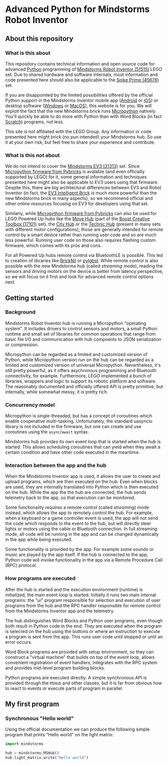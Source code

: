 # Advanced Python for Mindstorms Robot Inventor

## About this repository

### What is this about

This repository contains technical information and open source code for advanced
[Python](http://www.python.org) programming of [Mindstorms Robot Inventor
(51515)](http://www.lego.com/product/51515) LEGO set. Due to shared hardware and software internals,
most information and code presented here should also be applicable to the [Spike Prime
(45678)](http://www.lego.com/product/45678) set.

If you are disappointed by the limited possibilities offered by the official Python support in the
Mindstorms Inventor mobile app
([Android](http://play.google.com/store/apps/details?id=com.lego.retail.mindstorms) or
[iOS](http://apps.apple.com/app/lego-mindstorms-inventor/id1515448947)) or desktop software
([Windows](http://www.microsoft.com/en-us/p/lego-mindstorms-robot-inventor/9mtq0n7w1d6x) or
[MacOS](http://apps.apple.com/app/lego-mindstorms-inventor/id1515448947)), this website is for you.
We will exploit the fact that the new Mindstorms brick runs [Micropython](http://micropython.org)
natively. You'll quickly be able to do more with Python than with Word Blocks (in fact
[Scratch](http://scratch.mit.edu)) programs, not less.

This site is not affiliated with the LEGO Group. Any information or code presented here might brick
(no pun intended) your Mindstorms hub. So use it at your own risk, but feel free to share your
experience and contribute.

### What is this *not* about

We do not intend to cover the [Mindstorms EV3 (31313)](http://www.lego.com/product/31313) set. Since
[Micropython firmware from Pybricks](http://pybricks.github.io/ev3-micropython) is avalable (and
even officially supported by LEGO) for it, some general information and techniques presented here
might also be applicable to EV3 users using that firmware. Despite this, there are big architectural
differences between EV3 and Robot Inventor (in fact, the [EV3 Intelligent
Brick](http://www.lego.com/product/45500) is much more powerful than the new Mindstorms brick in
many aspects), so we recommend official and other online resources focusing on EV3 for developers
using that set.

Similarly, while [Micropython firmware from Pybricks](http://pybricks.com) can also be used for LEGO
Powered Up hubs like the [Move Hub](http://www.lego.com/product/88006) (part of the [Boost Creative
Toolbox (17101)](http://www.lego.com/product/17101) set), the [City
Hub](http://www.lego.com/product/88009) or the [Technic Hub](http://www.lego.com/product/88012)
(present in many sets with different motor configurations),
those are generally intended for remote control by a smart device rather than running user code and
so are much less powerful. Running user code on those also requires flashing custom firmware, which
comes with its pros and cons.

For all Powered Up hubs remote control via BluetoothLE is possible. This led to creation of
libraries like [BrickNil](http://pypi.org/project/bricknil) or
[pylgbst](http://github.com/undera/pylgbst). While remote control is also possible with the new
Mindstorms hub (called *streaming* mode), reading the sensors and driving motors on the device is
better from latency perspective, so we will focus on it first and look for advanced remote control
options next.

## Getting started

### Background

Mindstorms Robot Inventor hub is running a Micropython "operating system". It includes drivers to
control sensors and motors, a small Python runtime and small set of libraries for common operations
that range from basic file I/O and communication with hub compoents to JSON serialization or
compression.

Micropython can be regarded as a limited and customized version of Python, while Micropython version
run on the hub can be regarded as a limited and customized version of universal Micropython.
Nevertheless, it's still pretty powerful, as it offers asychronous programming and Bluetooth
connectivity, for example. Furthermore, LEGO implemented a bunch of libraries, wrappers and logic
to support its robotic platform and software. The reasonably documented and officially offered
API is pretty primitive, but internally, while somewhat messy, it is pretty rich.

### Concurrency model

Micropython is single-threaded, but has a concept of coroutines which enable cooperative
multi-tasking. Unfortunately, the standard uasyncio library is not included in the firmware, but one
can create and use coroutines using the `async`/`await` syntax.

Mindstorms hub provides its own event loop that is started when the hub is started. This allows
scheduling coroutines that can yield when they await a certain condition and have other code
executed in the meantime.

### Interaction between the app and the hub

When the Mindstorms Inventor app is used, it allows the user to create and upload programs, which
are then executed on the hub. Even when blocks are used, they are internally translated into Python
which is then executed on the hub. While the app the the hub are connected, the hub sends telemetry
back to the app, so that execution can be monitored.

Some functionality requires a remote control (called *streaming*) mode instead, which allows the app
to remotely control the hub. For example, when a keyboard or a game controller event is used, the
app will not send the code which responds to the event to the hub, but will directly steer lights or
motors using the cable or Bluetooth connection. In full streaming mode, all code will be running in
the app and can be changed dynamically in the app while being executed.

Some functionality is provided by the app. For example some sounds or music are played by the app
itself. If the hub is connected to the app, Python code will invoke functionality in the app via
a Remote Procedure Call (RPC) protocol.

### How programs are executed

After the hub is started and the execution environment (runtime) is initialized, the main event loop
is started. Initially it runs two main internal programs: the "ui" program responsible for selection
and execution of user programs from the hub and the RPC handler responsible for remote control from
the Mindstorms Inventor app and the telemetry.

The hub distinguishes Word Blocks and Python user programs, even though both result in Python code
in the end. They are executed when the program is selected on the hub using the buttons or where an
instruction to execute a program is sent from the app. This runs user code until stopped or until
an error occurs.

Word Block programs are provided with setup environment, so they can construct a "virtual machine"
that builds on top of the event loop, allows convenient registration of event handlers, integrates
with the RPC system and provides mid-level program building blocks.

Python programs are executed directly. A simple synchronous API is provided through the `MSHub` and
other classes, but it is far from obvious how to react to events or execute parts of program in
parallel.

## My first program

### Synchronous "Hello world"

Using the official documentation we can produce the following simple program that prints "Hello
world" on the light matrix:

```python
import mindstorms

hub = mindstorms.MSHub()
hub.light_matrix.write("Hello world")
```
